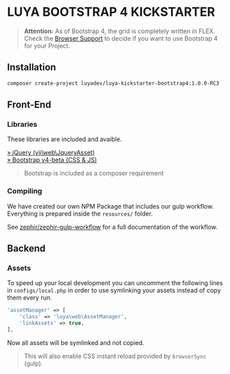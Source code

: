 # LUYA BOOTSTRAP 4 KICKSTARTER

> **Attention:** As of Bootstrap 4, the grid is completely written in FLEX. Check the [Browser Support](http://caniuse.com/#search=flex) to decide if you want to use Bootstrap 4 for your Project.

## Installation

```sh
composer create-project luyadev/luya-kickstarter-bootstrap4:1.0.0-RC3
```

## Front-End

### Libraries

These libraries are included and avaible.

[» jQuery (yii\web\JqueryAsset)](http://www.yiiframework.com/doc-2.0/yii-web-jqueryasset.html)  
[» Bootstrap v4-beta (CSS & JS)](http://getbootstrap.com/)

> Bootstrap is included as a composer requirement

### Compiling

We have created our own NPM Package that includes our gulp workflow.  
Everything is prepared inside the `resources/` folder.

See [zephir/zephir-gulp-workflow](https://github.com/zephir/zephir-gulp-workflow) for a full documentation of the workflow.

## Backend

### Assets

To speed up your local development you can uncomment the following lines in `configs/local.php` in order to use symlinking your assets instead of copy them every run.

```php
'assetManager' => [
    'class' => 'luya\web\AssetManager',
    'linkAssets' => true,
],
```

Now all assets will be symlinked and not copied.

> This will also enable CSS instant reload provided by `browserSync` (gulp).
